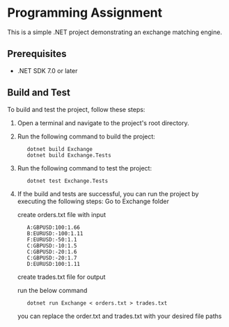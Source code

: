 # Programming Assignment

This is a simple .NET project demonstrating an exchange matching engine.

## Prerequisites

- .NET SDK 7.0 or later

## Build and Test

To build and test the project, follow these steps:

1. Open a terminal and navigate to the project's root directory.

2. Run the following command to build the project:

   ```
      dotnet build Exchange
      dotnet build Exchange.Tests
   ```

3. Run the following command to test the project:

   ```
      dotnet test Exchange.Tests
   ```

4. If the build and tests are successful, you can run the project by executing the following steps:
   Go to Exchange folder

   create orders.txt file with input

   ```
      A:GBPUSD:100:1.66
      B:EURUSD:-100:1.11
      F:EURUSD:-50:1.1
      C:GBPUSD:-10:1.5
      C:GBPUSD:-20:1.6
      C:GBPUSD:-20:1.7
      D:EURUSD:100:1.11
   ```

   create trades.txt file for output

   run the below command

   ```
      dotnet run Exchange < orders.txt > trades.txt
   ```

   you can replace the order.txt and trades.txt with your desired file paths
